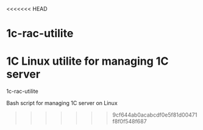 <<<<<<< HEAD
# 1c-rac-utilite
1C Linux utilite for managing 1C server
=======
1c-rac-utilite

Bash script for managing 1C server on Linux
>>>>>>> 9cf644ab0acabcdf0e5f81d00471f8f0f548f687
